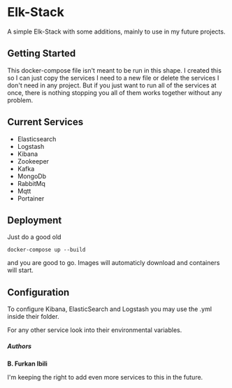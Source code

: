 # Elk-Stack

A simple Elk-Stack with some additions, mainly to use in my future projects.

## Getting Started

This docker-compose file isn't meant to be run in this shape. I created this so I can 
just copy the services I need to a new file or delete the services I don't need in any
project. 
But if you just want to run all of the services at once, there is nothing stopping you
all of them works together without any problem.

## Current Services 

- Elasticsearch
- Logstash
- Kibana
- Zookeeper
- Kafka
- MongoDb
- RabbitMq
- Mqtt
- Portainer


## Deployment

Just do a good old

```
docker-compose up --build 
```

and you are good to go. Images will automaticly download and containers will start.


## Configuration

To configure Kibana, ElasticSearch and Logstash you may use the .yml inside their folder.

For any other service look into their environmental variables.

##### Authors

**B. Furkan Ibili**

I'm keeping the right to add even more services to this in the future.


